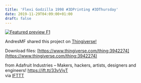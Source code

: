 ```yaml
---
title: 'Flexi Godzilla 1998 #3DPrinting #3DThursday'
date: 2019-11-29T04:09:00+01:00
draft: false
---
```


[![Featured preview F1](https://cdn-blog.adafruit.com/uploads/2019/11/featured_preview_F1.jpg "featured_preview_F1.jpg")](https://www.thingiverse.com/thing:3942274)

AndresMF shared this project on [Thingiverse!](https://www.thingiverse.com/thing:3942274)

Download files: [https://www.thingiverse.com/thing:3942274](https://www.thingiverse.com/thing:3942274)

  
  
from Adafruit Industries – Makers, hackers, artists, designers and engineers! https://ift.tt/33vViyT  
via [IFTTT](https://ifttt.com/?ref=da&site=blogger)
